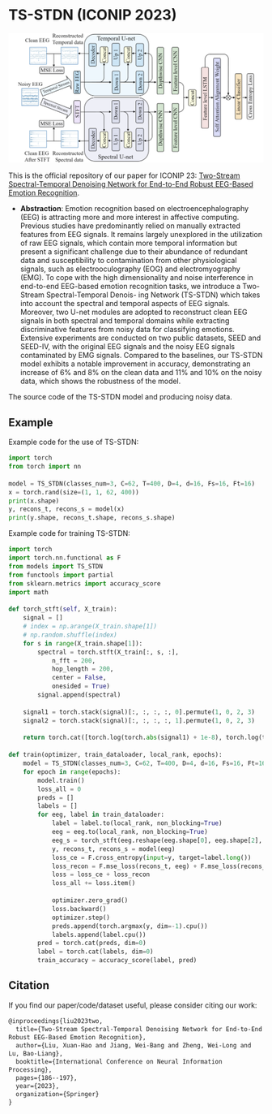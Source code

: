 # TS-STDN (ICONIP 2023)

![TS-STDN model](TS-STDNmodel.png)

This is the official repository of our paper for ICONIP 23: [Two-Stream Spectral-Temporal Denoising Network for End-to-End Robust EEG-Based Emotion Recognition](https://link.springer.com/chapter/10.1007/978-981-99-8067-3_14).

- **Abstraction**: Emotion recognition based on electroencephalography (EEG) is attracting more and more interest in affective computing. Previous studies have predominantly relied on manually extracted features from EEG signals. It remains largely unexplored in the utilization of raw EEG signals, which contain more temporal information but present a significant challenge due to their abundance of redundant data and susceptibility to contamination from other physiological signals, such as electrooculography (EOG) and electromyography (EMG). To cope with the high dimensionality and noise interference in end-to-end EEG-based emotion recognition tasks, we introduce a Two-Stream Spectral-Temporal Denois- ing Network (TS-STDN) which takes into account the spectral and temporal aspects of EEG signals. Moreover, two U-net modules are adopted to reconstruct clean EEG signals in both spectral and temporal domains while extracting discriminative features from noisy data for classifying emotions. Extensive experiments are conducted on two public datasets, SEED and SEED-IV, with the original EEG signals and the noisy EEG signals contaminated by EMG signals. Compared to the baselines, our TS-STDN model exhibits a notable improvement in accuracy, demonstrating an increase of 6% and 8% on the clean data and 11% and 10% on the noisy data, which shows the robustness of the model.

The source code of the TS-STDN model and producing noisy data.

## Example
Example code for the use of TS-STDN:
```python
import torch
from torch import nn

model = TS_STDN(classes_num=3, C=62, T=400, D=4, d=16, Fs=16, Ft=16)
x = torch.rand(size=(1, 1, 62, 400))
print(x.shape)
y, recons_t, recons_s = model(x)
print(y.shape, recons_t.shape, recons_s.shape)
```

Example code for training TS-STDN:
```python
import torch
import torch.nn.functional as F
from models import TS_STDN
from functools import partial
from sklearn.metrics import accuracy_score
import math

def torch_stft(self, X_train):
    signal = []
    # index = np.arange(X_train.shape[1])
    # np.random.shuffle(index)
    for s in range(X_train.shape[1]):
        spectral = torch.stft(X_train[:, s, :],
            n_fft = 200,
            hop_length = 200,
            center = False,
            onesided = True)
        signal.append(spectral)
    
    signal1 = torch.stack(signal)[:, :, :, :, 0].permute(1, 0, 2, 3)
    signal2 = torch.stack(signal)[:, :, :, :, 1].permute(1, 0, 2, 3)

    return torch.cat([torch.log(torch.abs(signal1) + 1e-8), torch.log(torch.abs(signal2) + 1e-8)], dim=2)

def train(optimizer, train_dataloader, local_rank, epochs):
    model = TS_STDN(classes_num=3, C=62, T=400, D=4, d=16, Fs=16, Ft=16)
    for epoch in range(epochs):
        model.train()
        loss_all = 0
        preds = []
        labels = []
        for eeg, label in train_dataloader:
            label = label.to(local_rank, non_blocking=True)
            eeg = eeg.to(local_rank, non_blocking=True)
            eeg_s = torch_stft(eeg.reshape(eeg.shape[0], eeg.shape[2], eeg.shape[3]))
            y, recons_t, recons_s = model(eeg)
            loss_ce = F.cross_entropy(input=y, target=label.long())
            loss_recon = F.mse_loss(recons_t, eeg) + F.mse_loss(recons_s, eeg_s)
            loss = loss_ce + loss_recon
            loss_all += loss.item()
            
            optimizer.zero_grad()
            loss.backward()
            optimizer.step()
            preds.append(torch.argmax(y, dim=-1).cpu())
            labels.append(label.cpu())
        pred = torch.cat(preds, dim=0)
        label = torch.cat(labels, dim=0)
        train_accuracy = accuracy_score(label, pred)
```

## Citation
If you find our paper/code/dataset useful, please consider citing our work:
```
@inproceedings{liu2023two,
  title={Two-Stream Spectral-Temporal Denoising Network for End-to-End Robust EEG-Based Emotion Recognition},
  author={Liu, Xuan-Hao and Jiang, Wei-Bang and Zheng, Wei-Long and Lu, Bao-Liang},
  booktitle={International Conference on Neural Information Processing},
  pages={186--197},
  year={2023},
  organization={Springer}
}
```
